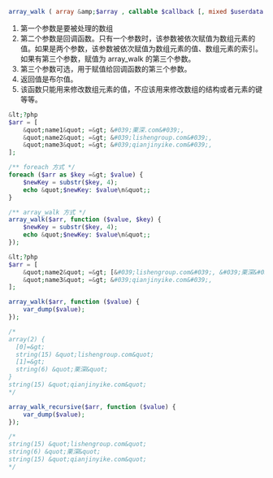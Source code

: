 ```php
array_walk ( array &amp;$array , callable $callback [, mixed $userdata = NULL ] ) : bool
```

1. 第一个参数是要被处理的数组
2. 第二个参数是回调函数。只有一个参数时，该参数被依次赋值为数组元素的值。如果是两个参数，该参数被依次赋值为数组元素的值、数组元素的索引。如果有第三个参数，赋值为 array_walk 的第三个参数。
3. 第三个参数可选，用于赋值给回调函数的第三个参数。
4. 返回值是布尔值。
5. 该函数只能用来修改数组元素的值，不应该用来修改数组的结构或者元素的键等等。

```php
&lt;?php
$arr = [
    &quot;name1&quot; =&gt; &#039;栗深.com&#039;,
    &quot;name2&quot; =&gt; &#039;lishengroup.com&#039;,
    &quot;name3&quot; =&gt; &#039;qianjinyike.com&#039;,
];

/** foreach 方式 */
foreach ($arr as $key =&gt; $value) {
    $newKey = substr($key, 4);
    echo &quot;$newKey: $value\n&quot;;
}

/** array_walk 方式 */
array_walk($arr, function ($value, $key) {
    $newKey = substr($key, 4);
    echo &quot;$newKey: $value\n&quot;;
});
```

```php
&lt;?php
$arr = [
    &quot;name2&quot; =&gt; [&#039;lishengroup.com&#039;, &#039;栗深&#039;],
    &quot;name3&quot; =&gt; &#039;qianjinyike.com&#039;,
];

array_walk($arr, function ($value) {
    var_dump($value);
});

/*
array(2) {
  [0]=&gt;
  string(15) &quot;lishengroup.com&quot;
  [1]=&gt;
  string(6) &quot;栗深&quot;
}
string(15) &quot;qianjinyike.com&quot;
*/

array_walk_recursive($arr, function ($value) {
    var_dump($value);
});

/*
string(15) &quot;lishengroup.com&quot;
string(6) &quot;栗深&quot;
string(15) &quot;qianjinyike.com&quot;
*/
```

